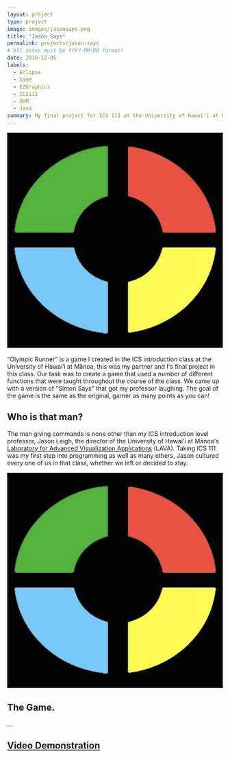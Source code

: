 ```yaml
---
layout: project
type: project
image: images/jasonsays.png
title: "Jason Says"
permalink: projects/jason-says
# All dates must be YYYY-MM-DD format!
date: 2016-12-05
labels:
  - Eclipse
  - Game
  - EZGraphics
  - ICS111
  - UHM
  - Java
summary: My final project for ICS 111 at the University of Hawai'i at Mānoa - a fun take on the game "Simon Says."
---
```


<img class="ui small left circular floated image" src="../images/simonbuttons.png">

“Olympic Runner” is a game I created in the ICS introduction class at the University of Hawai’i at Mānoa, this was my partner and I's final project in this class. Our task was to create a game that used a number of different functions that were taught throughout the course of the class. We came up with a version of "Simon Says" that got my professor laughing. The goal of the game is the same as the original, garner as many points as you can!

## Who is that man?

The man giving commands is none other than my ICS introduction level professor, Jason Leigh, the director of the University of Hawai'i at Mānoa's [Laboratory for Advanced Visualization Applications](http://lava.manoa.hawaii.edu) (LAVA). Taking ICS 111 was my first step into programming as well as many others, Jason cultured every one of us in that class, whether we left or decided to stay.

<img class="ui large rightleft floated image" src="../images/simonbuttons.png">

## The Game.

...
 
## [Video Demonstration](https://www.youtube.com/watch?v=1FsBF-d501Y)
